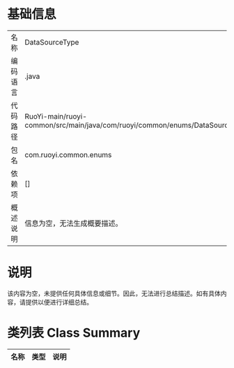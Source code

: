 # 基础信息

|      |      |
|------|------|
| 名称 | DataSourceType |
| 编码语言 | .java |
| 代码路径 | RuoYi-main/ruoyi-common/src/main/java/com/ruoyi/common/enums/DataSourceType.java |
| 包名 | com.ruoyi.common.enums |
| 依赖项 | [] |
| 概述说明 | 信息为空，无法生成概要描述。 |

# 说明

该内容为空，未提供任何具体信息或细节。因此，无法进行总结描述。如有具体内容，请提供以便进行详细总结。

# 类列表 Class Summary

| 名称   | 类型  | 说明 |
|-------|------|-------------|




